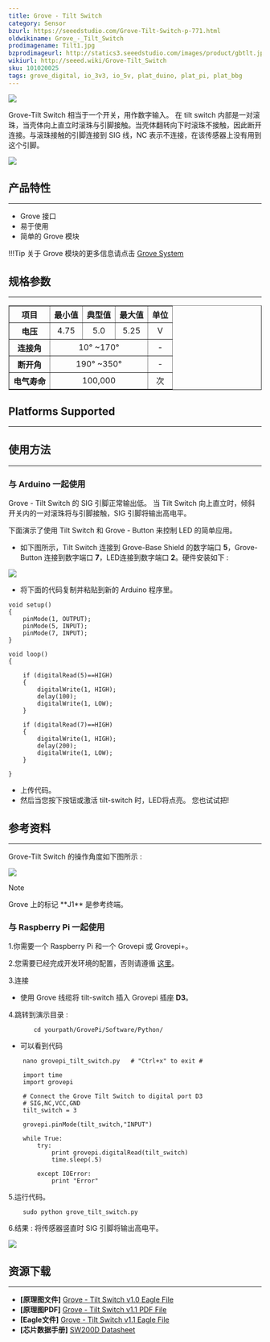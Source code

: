```yaml
---
title: Grove - Tilt Switch
category: Sensor
bzurl: https://seeedstudio.com/Grove-Tilt-Switch-p-771.html
oldwikiname: Grove_-_Tilt_Switch
prodimagename: Tilt1.jpg
bzprodimageurl: http://statics3.seeedstudio.com/images/product/gbtlt.jpg
wikiurl: http://seeed.wiki/Grove-Tilt_Switch
sku: 101020025
tags: grove_digital, io_3v3, io_5v, plat_duino, plat_pi, plat_bbg
---
```


![](https://raw.githubusercontent.com/SeeedDocument/Grove-Tilt_Switch/master/img/Tilt1.jpg)

Grove-Tilt Switch 相当于一个开关，用作数字输入。 在 tilt switch 内部是一对滚珠，当壳体向上直立时滚珠与引脚接触。当壳体翻转向下时滚珠不接触，因此断开连接。与滚珠接触的引脚连接到 SIG 线，NC 表示不连接，在该传感器上没有用到这个引脚。

[![](https://github.com/SeeedDocument/wiki_chinese/raw/master/docs/images/click_to_buy.PNG)](https://item.taobao.com/item.htm?spm=a230r.1.14.15.156ac3aD5feFp&id=45477183101&ns=1&abbucket=1#detail)

## 产品特性
--------

-   Grove 接口
-   易于使用
-   简单的 Grove 模块

!!!Tip
    关于 Grove 模块的更多信息请点击 [Grove System](http://seeed.wiki/Grove_System/)

## 规格参数
--------------

<table border="1" cellspacing="0" width="80%">
<tr>
<th scope="col">
项目
</th>
<th scope="col">
最小值
</th>
<th scope="col">
典型值
</th>
<th scope="col">
最大值
</th>
<th scope="col">
单位
</th>
</tr>
<tr align="center">
<th scope="row">
电压
</th>
<td>
4.75
</td>
<td>
5.0
</td>
<td>
5.25
</td>
<td>
V
</td>
</tr>
<tr align="center">
<th scope="row">
连接角
</th>
<td colspan="3">
10° ~170°
</td>
<td>
-
</td>
</tr>
<tr align="center">
<th scope="row">
断开角
</th>
<td colspan="3">
190° ~350°
</td>
<td>
-
</td>
</tr>
<tr align="center">
<th scope="row">
电气寿命
</th>
<td colspan="3">
100,000
</td>
<td>
次
</td>
</tr>
</table>

## Platforms Supported
-------------------

## 使用方法
-----

### 与 Arduino 一起使用

Grove - Tilt Switch 的 SIG 引脚正常输出低。 当 Tilt Switch 向上直立时，倾斜开关内的一对滚珠将与引脚接触，SIG 引脚将输出高电平。

下面演示了使用 Tilt Switch 和 Grove - Button 来控制 LED 的简单应用。

-   如下图所示，Tilt Switch 连接到 Grove-Base Shield 的数字端口 **5**，Grove-Button 连接到数字端口 **7**，LED连接到数字端口 **2**。硬件安装如下 :

![](https://raw.githubusercontent.com/SeeedDocument/Grove-Tilt_Switch/master/img/Digitalv1.0b.jpg)

-   将下面的代码复制并粘贴到新的 Arduino 程序里。

```
void setup()
{
    pinMode(1, OUTPUT);
    pinMode(5, INPUT);
    pinMode(7, INPUT);
}

void loop()
{

    if (digitalRead(5)==HIGH)
    {
        digitalWrite(1, HIGH);
        delay(100);
        digitalWrite(1, LOW);
    }

    if (digitalRead(7)==HIGH)
    {
        digitalWrite(1, HIGH);
        delay(200);
        digitalWrite(1, LOW);
    }

}
```

-   上传代码。
-   然后当您按下按钮或激活 tilt-switch 时，LED将点亮。 您也试试把!

## 参考资料
---------

Grove-Tilt Switch 的操作角度如下图所示 :

![](https://raw.githubusercontent.com/SeeedDocument/Grove-Tilt_Switch/master/img/Tilt_Switch_Operate.jpg)

<div class="admonition note">
<p class="admonition-title">Note</p>
Grove 上的标记 **J1** 是参考终端。
</div>

### 与 Raspberry Pi 一起使用

1.你需要一个 Raspberry Pi 和一个 Grovepi 或 Grovepi+。

2.您需要已经完成开发环境的配置，否则请遵循 [这里](/GrovePiPlus)。

3.连接

-   使用 Grove 线缆将 tilt-switch 插入 Grovepi 插座 **D3**。

4.跳转到演示目录 :
```
       cd yourpath/GrovePi/Software/Python/
```
-   可以看到代码
```
    nano grovepi_tilt_switch.py   # "Ctrl+x" to exit #
```
```
    import time
    import grovepi

    # Connect the Grove Tilt Switch to digital port D3
    # SIG,NC,VCC,GND
    tilt_switch = 3

    grovepi.pinMode(tilt_switch,"INPUT")

    while True:
        try:
            print grovepi.digitalRead(tilt_switch)
            time.sleep(.5)

        except IOError:
            print "Error"
```

5.运行代码。
```
    sudo python grove_tilt_switch.py
```

6.结果 : 将传感器竖直时 SIG 引脚将输出高电平。

![](https://raw.githubusercontent.com/SeeedDocument/Grove-Tilt_Switch/master/img/Grovepi_tilt_Switch_00.png)

## 资源下载
---------

-   **[原理图文件]** [Grove - Tilt Switch v1.0 Eagle File](https://raw.githubusercontent.com/SeeedDocument/Grove-Tilt_Switch/master/res/Grove-Tilt_Switch_v1.0_Source_File.zip)
-   **[原理图PDF]** [Grove - Tilt Switch v1.1 PDF File](https://raw.githubusercontent.com/SeeedDocument/Grove-Tilt_Switch/master/res/Grove-Tilt_Switch_v1.1_PDF_File.pdf)
-   **[Eagle文件]** [Grove - Tilt Switch v1.1 Eagle File](https://raw.githubusercontent.com/SeeedDocument/Grove-Tilt_Switch/master/res/Grove-Tilt_Switch_v1.1_Eagle_File.zip)
-   **[芯片数据手册]** [SW200D Datasheet](https://raw.githubusercontent.com/SeeedDocument/Grove-Tilt_Switch/master/res/SW200D_datasheet.pdf)


<!-- This Markdown file was created from http://www.seeedstudio.com/wiki/Grove_-_Tilt_Switch -->
